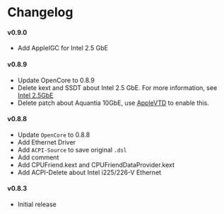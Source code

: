 Changelog
==================

#### v0.9.0

* Add AppleIGC for Intel 2.5 GbE

#### v0.8.9

* Update OpenCore to 0.8.9
* Delete kext and SSDT about Intel 2.5 GbE. For more information, see [Intel 2.5GbE](https://github.com/Fu-Yuxuan-hub/General-EFI-for-H610-B660-Z690-B760-Z790/tree/main/Intel%202.5GbE)
* Delete patch about Aquantia 10GbE, use [AppleVTD](https://github.com/Fu-Yuxuan-hub/General-EFI-for-H610-B660-Z690-B760-Z790/wiki/AppleVTD) to enable this.

#### v0.8.8

* Update `OpenCore` to 0.8.8
* Add Ethernet Driver
* Add `ACPI-Source` to save original `.dsl`
* Add comment
* Add CPUFriend.kext and CPUFriendDataProvider.kext
* Add ACPI-Delete about Intel i225/226-V Ethernet

#### v0.8.3

* Initial release
